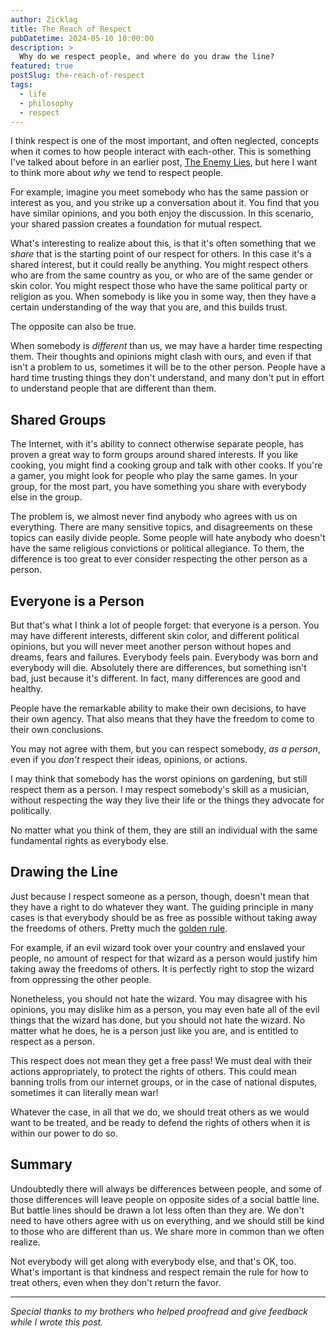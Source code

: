 ```yaml
---
author: Zicklag
title: The Reach of Respect
pubDatetime: 2024-05-10 10:00:00
description: >
  Why do we respect people, and where do you draw the line?
featured: true
postSlug: the-reach-of-respect
tags:
  - life
  - philosophy
  - respect
---
```


I think respect is one of the most important, and often neglected, concepts when it comes to how people interact with each-other. This is something I've talked about before in an earlier post, [The Enemy Lies](./the-enemy-lies), but here I want to think more about _why_ we tend to respect people.

For example, imagine you meet somebody who has the same passion or interest as you, and you strike up a conversation about it. You find that you have similar opinions, and you both enjoy the discussion. In this scenario, your shared passion creates a foundation for mutual respect.

What's interesting to realize about this, is that it's often something that we _share_ that is the starting point of our respect for others. In this case it's a shared interest, but it could really be anything. You might respect others who are from the same country as you, or who are of the same gender or skin color. You might respect those who have the same political party or religion as you. When somebody is like you in some way, then they have a certain understanding of the way that you are, and this builds trust.

The opposite can also be true.

When somebody is _different_ than us, we may have a harder time respecting them. Their thoughts and opinions might clash with ours, and even if that isn't a problem to us, sometimes it will be to the other person. People have a hard time trusting things they don't understand, and many don't put in effort to understand people that are different than them.

## Shared Groups

The Internet, with it's ability to connect otherwise separate people, has proven a great way to form groups around shared interests. If you like cooking, you might find a cooking group and talk with other cooks. If you're a gamer, you might look for people who play the same games. In your group, for the most part, you have something you share with everybody else in the group.

The problem is, we almost never find anybody who agrees with us on everything. There are many sensitive topics, and disagreements on these topics can easily divide people. Some people will hate anybody who doesn't have the same religious convictions or political allegiance. To them, the difference is too great to ever consider respecting the other person as a person.

## Everyone is a Person

But that's what I think a lot of people forget: that everyone is a person. You may have different interests, different skin color, and different political opinions, but you will never meet another person without hopes and dreams, fears and failures. Everybody feels pain. Everybody was born and everybody will die. Absolutely there are differences, but something isn't bad, just because it's different. In fact, many differences are good and healthy.

People have the remarkable ability to make their own decisions, to have their own agency. That also means that they have the freedom to come to their own conclusions.

You may not agree with them, but you can respect somebody, _as a person_, even if you _don't_ respect their ideas, opinions, or actions.

I may think that somebody has the worst opinions on gardening, but still respect them as a person. I may respect somebody's skill as a musician, without respecting the way they live their life or the things they advocate for politically.

No matter what you think of them, they are still an individual with the same fundamental rights as everybody else.

## Drawing the Line

Just because I respect someone as a person, though, doesn't mean that they have a right to do whatever they want. The guiding principle in many cases is that everybody should be as free as possible without taking away the freedoms of others. Pretty much the [golden rule](https://en.wikipedia.org/wiki/Golden_Rule).

For example, if an evil wizard took over your country and enslaved your people, no amount of respect for that wizard as a person would justify him taking away the freedoms of others. It is perfectly right to stop the wizard from oppressing the other people.

Nonetheless, you should not hate the wizard. You may disagree with his opinions, you may dislike him as a person, you may even hate all of the evil things that the wizard has done, but you should not hate the wizard. No matter what he does, he is a person just like you are, and is entitled to respect as a person.

This respect does not mean they get a free pass! We must deal with their actions appropriately, to protect the rights of others. This could mean banning trolls from our internet groups, or in the case of national disputes, sometimes it can literally mean war!

Whatever the case, in all that we do, we should treat others as we would want to be treated, and be ready to defend the rights of others when it is within our power to do so.

## Summary

Undoubtedly there will always be differences between people, and some of those differences will leave people on opposite sides of a social battle line. But battle lines should be drawn a lot less often than they are. We don't need to have others agree with us on everything, and we should still be kind to those who are different than us. We share more in common than we often realize.

Not everybody will get along with everybody else, and that's OK, too. What's important is that kindness and respect remain the rule for how to treat others, even when they don't return the favor.

---

_Special thanks to my brothers who helped proofread and give feedback while I wrote this post._
